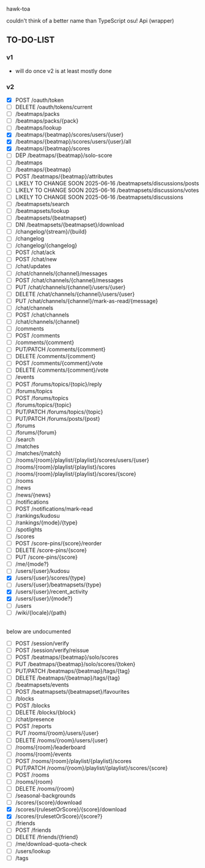 hawk-toa

couldn't think of a better name than TypeScript osu! Api (wrapper)


## TO-DO-LIST

### v1

- will do once v2 is at least mostly done

### v2

- [x] POST /oauth/token
- [ ] DELETE /oauth/tokens/current
- [ ] /beatmaps/packs
- [ ] /beatmaps/packs/{pack}
- [ ] /beatmaps/lookup
- [x] /beatmaps/{beatmap}/scores/users/{user}
- [x] /beatmaps/{beatmap}/scores/users/{user}/all
- [x] /beatmaps/{beatmap}/scores
- [ ] DEP /beatmaps/{beatmap}/solo-score
- [ ] /beatmaps
- [ ] /beatmaps/{beatmap}
- [ ] POST /beatmaps/{beatmap}/attributes
- [ ] LIKELY TO CHANGE SOON 2025-06-16 /beatmapsets/discussions/posts 
- [ ] LIKELY TO CHANGE SOON 2025-06-16 /beatmapsets/discussions/votes
- [ ] LIKELY TO CHANGE SOON 2025-06-16 /beatmapsets/discussions
- [ ] /beatmapsets/search
- [ ] /beatmapsets/lookup
- [ ] /beatmapsets/{beatmapset}
- [ ] DNI /beatmapsets/{beatmapset}/download
- [ ] /changelog/{stream}/{build}
- [ ] /changelog
- [ ] /changelog/{changelog}
- [ ] POST /chat/ack
- [ ] POST /chat/new
- [ ] /chat/updates
- [ ] /chat/channels/{channel}/messages
- [ ] POST /chat/channels/{channel}/messages
- [ ] PUT /chat/channels/{channel}/users/{user}
- [ ] DELETE /chat/channels/{channel}/users/{user}
- [ ] PUT /chat/channels/{channel}/mark-as-read/{message}
- [ ] /chat/channels
- [ ] POST /chat/channels
- [ ] /chat/channels/{channel}
- [ ] /comments
- [ ] POST /comments
- [ ] /comments/{comment}
- [ ] PUT/PATCH /comments/{comment}
- [ ] DELETE /comments/{comment}
- [ ] POST /comments/{comment}/vote
- [ ] DELETE /comments/{comment}/vote
- [ ] /events
- [ ] POST /forums/topics/{topic}/reply
- [ ] /forums/topics
- [ ] POST /forums/topics
- [ ] /forums/topics/{topic}
- [ ] PUT/PATCH /forums/topics/{topic}
- [ ] PUT/PATCH /forums/posts/{post}
- [ ] /forums
- [ ] /forums/{forum}
- [ ] /search
- [ ] /matches
- [ ] /matches/{match}
- [ ] /rooms/{room}/playlist/{playlist}/scores/users/{user}
- [ ] /rooms/{room}/playlist/{playlist}/scores
- [ ] /rooms/{room}/playlist/{playlist}/scores/{score}
- [ ] /rooms
- [ ] /news
- [ ] /news/{news}
- [ ] /notifications
- [ ] POST /notifications/mark-read
- [ ] /rankings/kudosu
- [ ] /rankings/{mode}/{type}
- [ ] /spotlights
- [ ] /scores
- [ ] POST /score-pins/{score}/reorder
- [ ] DELETE /score-pins/{score}
- [ ] PUT /score-pins/{score}
- [ ] /me/{mode?}
- [ ] /users/{user}/kudosu
- [x] /users/{user}/scores/{type}
- [ ] /users/{user}/beatmapsets/{type}
- [x] /users/{user}/recent_activity
- [x] /users/{user}/{mode?}
- [ ] /users
- [ ] /wiki/{locale}/{path}

<br> below are undocumented 

- [ ] POST /session/verify
- [ ] POST /session/verify/reissue
- [ ] POST /beatmaps/{beatmap}/solo/scores
- [ ] PUT /beatmaps/{beatmap}/solo/scores/{token}
- [ ] PUT/PATCH /beatmaps/{beatmap}/tags/{tag}
- [ ] DELETE /beatmaps/{beatmap}/tags/{tag}
- [ ] /beatmapsets/events
- [ ] POST /beatmapsets/{beatmapset}/favourites
- [ ] /blocks
- [ ] POST /blocks
- [ ] DELETE /blocks/{block}
- [ ] /chat/presence
- [ ] POST /reports
- [ ] PUT /rooms/{room}/users/{user}
- [ ] DELETE /rooms/{room}/users/{user}
- [ ] /rooms/{room}/leaderboard
- [ ] /rooms/{room}/events
- [ ] POST /rooms/{room}/playlist/{playlist}/scores
- [ ] PUT/PATCH /rooms/{room}/playlist/{playlist}/scores/{score}
- [ ] POST /rooms
- [ ] /rooms/{room}
- [ ] DELETE /rooms/{room}
- [ ] /seasonal-backgrounds
- [ ] /scores/{score}/download
- [x] /scores/{rulesetOrScore}/{score}/download
- [x] /scores/{rulesetOrScore}/{score?}
- [ ] /friends
- [ ] POST /friends
- [ ] DELETE /friends/{friend}
- [ ] /me/download-quota-check
- [ ] /users/lookup
- [ ] /tags